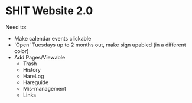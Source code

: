 # SHIT Website 2.0

Need to:
- Make calendar events clickable
- 'Open' Tuesdays up to 2 months out, make sign upabled (in a different color)
- Add Pages/Viewable
  - Trash
  - History
  - HareLog
  - Hareguide
  - Mis-management
  - Links